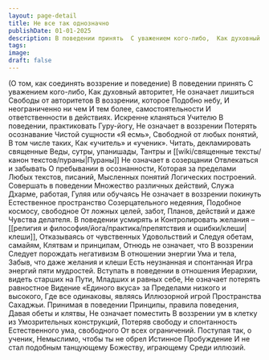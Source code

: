 ```yaml
---
layout: page-detail
title: Не все так однозначно
publishDate: 01-01-2025
description: В поведении принять  С уважением кого-либо,  Как духовный авторитет,  Не означает лишиться  Свободы от авторитетов  В воззрении, которое Подобно небу...
tags:
image:
draft: false
---
```

(О том, как соединять воззрение и поведение)  В поведении принять  С уважением кого-либо,  Как духовный авторитет,  Не означает лишиться  Свободы от авторитетов  В воззрении, которое Подобно небу,  И неограниченно ни чем  И тем более, самостоятельности  И ответственности в действиях.  Искренне кланяться Учителю  В поведении, практиковать  Гуру-йогу,  Не означает в воззрении  Потерять осознавание  Чистой сущности «Я есмь»,  Свободной от любых понятий,  В том числе таких,  Как «учитель» и «ученик».  Читать, декламировать священные  Веды, сутры, упанишады,  Тантры и [[wiki/священные тексты/канон текстов/пураны|Пураны]]  Не означает в созерцании  Отвлекаться и забывать  О пребывании в осознанности, Которая за пределами  Любых текстов, писаний,  Мысленных понятий  Логических построений.  Совершать в поведении  Множество различных действий,  Служа Дхарме, работая,  Гуляя или обучаясь  Не означает в воззрении покинуть  Естественное пространство  Созерцательного недеяния,  Подобное космосу, свободное  От ложных целей, забот,  Планов, действий и даже  Чувства делателя.  В поведении усмирять и  Контролировать желания – [[религия и философия/йога/практика/препятствия и ошибки/клеши|клеши]],  Отказываясь от чувственных  Удовольствий и  Следуя обетам, самайям,  Клятвам и принципам,  Отнюдь не означает, что  В воззрении  Следует порождать негативизм  В отношении энергии  Ума и тела,  Забыв, что даже желания и клеши  Есть неузнанная и спонтанная  Игра энергий пяти мудростей.  Вступать в поведении в отношения  Иерархии, видеть старших на Пути,  Младших и равных себе,  Не означает потерять равностное  Видение «Единого вкуса» за  Пределами низкого и высокого,  Где все одинаковы, являясь  Иллюзорной игрой  Пространства Сахаджьи.  Принимая в поведении  Принципы, правила поведения,  Давая обеты и клятвы,  Не означает поместить  В воззрении ум в клетку из  Умозрительных конструкций,  Потеряв свободу и спонтанность  Естественного ума, свободного  От всех ограничений.  Поступая так, о ученик,  Немыслимо, чтобы ты не обрел  Истинное Пробуждение  И не стал подобным танцующему  Божеству, играющему  Среди иллюзий.